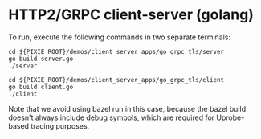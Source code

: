 # HTTP2/GRPC client-server (golang)

To run, execute the following commands in two separate terminals:

```
cd ${PIXIE_ROOT}/demos/client_server_apps/go_grpc_tls/server
go build server.go
./server
```

```
cd ${PIXIE_ROOT}/demos/client_server_apps/go_grpc_tls/client
go build client.go
./client
```

Note that we avoid using bazel run in this case, because the bazel build doesn't always include debug symbols,
which are required for Uprobe-based tracing purposes.

